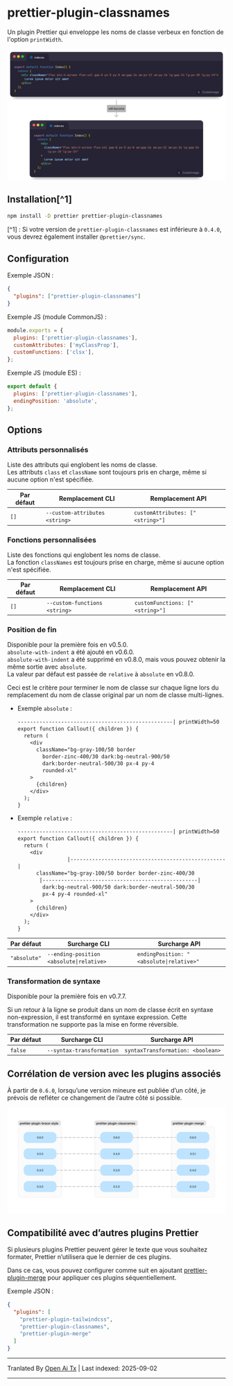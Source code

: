 # prettier-plugin-classnames

Un plugin Prettier qui enveloppe les noms de classe verbeux en fonction de l'option `printWidth`.

![Un cas d'utilisation de ce plugin.](https://raw.githubusercontent.com/ony3000/prettier-plugin-classnames/master/.github/banner.png)

## Installation[^1]

```sh
npm install -D prettier prettier-plugin-classnames
```

[^1] : Si votre version de `prettier-plugin-classnames` est inférieure à `0.4.0`, vous devrez également installer `@prettier/sync`.

## Configuration

Exemple JSON :

```json
{
  "plugins": ["prettier-plugin-classnames"]
}
```

Exemple JS (module CommonJS) :

```javascript
module.exports = {
  plugins: ['prettier-plugin-classnames'],
  customAttributes: ['myClassProp'],
  customFunctions: ['clsx'],
};
```

Exemple JS (module ES) :

```javascript
export default {
  plugins: ['prettier-plugin-classnames'],
  endingPosition: 'absolute',
};
```

## Options

### Attributs personnalisés

Liste des attributs qui englobent les noms de classe.<br>
Les attributs `class` et `className` sont toujours pris en charge, même si aucune option n'est spécifiée.

<!-- prettier-ignore -->
Par défaut | Remplacement CLI | Remplacement API
--- | --- | ---
`[]` | `--custom-attributes <string>` | `customAttributes: ["<string>"]`

### Fonctions personnalisées

Liste des fonctions qui englobent les noms de classe.<br>
La fonction `classNames` est toujours prise en charge, même si aucune option n'est spécifiée.

<!-- prettier-ignore -->
Par défaut | Remplacement CLI | Remplacement API
--- | --- | ---
`[]` | `--custom-functions <string>` | `customFunctions: ["<string>"]`

### Position de fin

Disponible pour la première fois en v0.5.0.<br>
`absolute-with-indent` a été ajouté en v0.6.0.<br>
`absolute-with-indent` a été supprimé en v0.8.0, mais vous pouvez obtenir la même sortie avec `absolute`.<br>
La valeur par défaut est passée de `relative` à `absolute` en v0.8.0.

Ceci est le critère pour terminer le nom de classe sur chaque ligne lors du remplacement du nom de classe original par un nom de classe multi-lignes.

- Exemple `absolute` :

  ```
  --------------------------------------------------| printWidth=50
  export function Callout({ children }) {
    return (
      <div
        className="bg-gray-100/50 border
          border-zinc-400/30 dark:bg-neutral-900/50
          dark:border-neutral-500/30 px-4 py-4
          rounded-xl"
      >
        {children}
      </div>
    );
  }
  ```

- Exemple `relative` :

  ```
  --------------------------------------------------| printWidth=50
  export function Callout({ children }) {
    return (
      <div
                  |--------------------------------------------------|
        className="bg-gray-100/50 border border-zinc-400/30
         |--------------------------------------------------|
          dark:bg-neutral-900/50 dark:border-neutral-500/30
          px-4 py-4 rounded-xl"
      >
        {children}
      </div>
    );
  }
  ```

<!-- prettier-ignore -->
Par défaut | Surcharge CLI&nbsp; | Surcharge API&nbsp;
--- | --- | ---
`"absolute"` | `--ending-position <absolute\|relative>` | `endingPosition: "<absolute\|relative>"`

### Transformation de syntaxe

Disponible pour la première fois en v0.7.7.

Si un retour à la ligne se produit dans un nom de classe écrit en syntaxe non-expression, il est transformé en syntaxe expression. Cette transformation ne supporte pas la mise en forme réversible.

<!-- prettier-ignore -->
Par défaut | Surcharge CLI&nbsp; | Surcharge API&nbsp;
--- | --- | ---
`false` | `--syntax-transformation` | `syntaxTransformation: <boolean>`

## Corrélation de version avec les plugins associés

À partir de `0.6.0`, lorsqu’une version mineure est publiée d’un côté, je prévois de refléter ce changement de l’autre côté si possible.

![Corrélation de version.](https://raw.githubusercontent.com/ony3000/prettier-plugin-classnames/master/.github/correlation.png)

## Compatibilité avec d’autres plugins Prettier

Si plusieurs plugins Prettier peuvent gérer le texte que vous souhaitez formater, Prettier n’utilisera que le dernier de ces plugins.

Dans ce cas, vous pouvez configurer comme suit en ajoutant [prettier-plugin-merge](https://github.com/ony3000/prettier-plugin-merge) pour appliquer ces plugins séquentiellement.

Exemple JSON :

<!-- prettier-ignore -->
```json
{
  "plugins": [
    "prettier-plugin-tailwindcss",
    "prettier-plugin-classnames",
    "prettier-plugin-merge"
  ]
}
```



---


Tranlated By [Open Ai Tx](https://github.com/OpenAiTx/OpenAiTx) | Last indexed: 2025-09-02


---